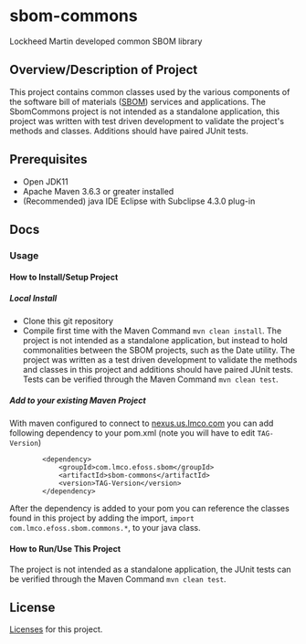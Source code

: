 # sbom-commons
Lockheed Martin developed common SBOM library

## Overview/Description of Project
This project contains common classes used by the various components of the software bill of materials ([SBOM](https://gitlab.us.lmco.com/software-factory/sbom/documentation/-/blob/master/overview.md)) services and applications. The SbomCommons project is not intended as a standalone application, this project was written with test driven development to validate the project's methods and classes.  Additions should have paired JUnit tests.  

## Prerequisites
- Open JDK11
- Apache Maven 3.6.3 or greater installed 
- (Recommended) java IDE Eclipse with Subclipse 4.3.0 plug-in

## Docs
### Usage
#### How to Install/Setup Project
##### Local Install
- Clone this git repository 
- Compile first time with the Maven Command `mvn clean install`. The project is not intended as a standalone application, but instead to hold commonalities between the SBOM projects, such as the Date utility. The project was written as a test driven development to validate the methods and classes in this project and additions should have paired JUnit tests. Tests can be verified through the Maven Command `mvn clean test`.

##### Add to your existing Maven Project
With maven configured to connect to [nexus.us.lmco.com](https://nexus.us.lmco.com/) you can add following dependency to your pom.xml (note you will have to edit `TAG-Version`)
```
		<dependency>
			<groupId>com.lmco.efoss.sbom</groupId>
			<artifactId>sbom-commons</artifactId>
			<version>TAG-Version</version>
		</dependency>
```
After the dependency is added to your pom you can reference the classes found in this project by adding the import, `import com.lmco.efoss.sbom.commons.*`, to your java class.

#### How to Run/Use This Project
The project is not intended as a standalone application, the JUnit tests can be verified through the Maven Command `mvn clean test`.


## License
[Licenses](./LICENSE) for this project.
